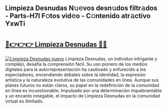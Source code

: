 ## Limpieza Desnudas N𝚞𝚎vos desn𝚞dos filtr𝚊dos - Parts-H7l F𝚘tos vid𝚎o - C𝚘ntenido atr𝚊ctivo YxwTi

# <h2><a href="http://mb7zft.tromn.icu/?c=Limpieza+Desnudas">🔗👉👉👉 Limpieza Desnudas 🔗🔗</a></h2>

[![Limpieza Desnudas nuevo](https://i.imgur.com/pEAQMta.gif)](http://mb7zft.tromn.icu/?c=Limpieza+Desnudas)
Limpieza Desnudas, un individuo intrigante y complejo, desafía la comprensión fácil. Su uso pionero de los medios digitales para la autorrepresentación ha cautivado y enfurecido a los espectadores, encendiendo debates sobre la identidad, la expresión artística y la naturaleza evolutiva de las comunidades en línea. Aunque sus planes futuros no están claros, su papel en la redefinición de la comunidad en línea es incuestionable. Impulsado por una determinación inquebrantable y un encanto innegable, el impacto de Limpieza Desnudas en la comunidad virtual es ilimitado.
